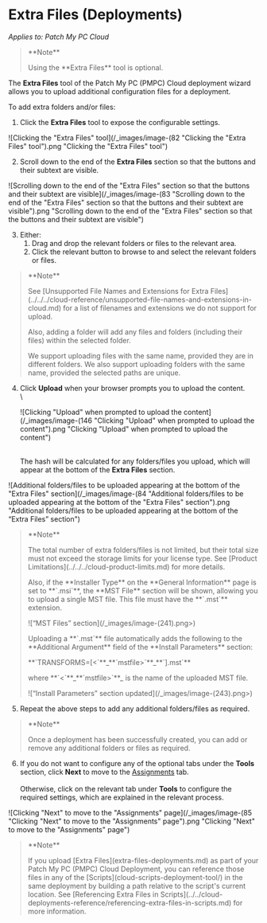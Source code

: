 # Extra Files (Deployments)

_Applies to: Patch My PC Cloud_

<blockquote class="wp-block-quote">
<p>**Note**</p>
<p>Using the **Extra Files** tool is optional.</p>
</blockquote>

The **Extra Files** tool of the Patch My PC (PMPC) Cloud deployment wizard allows you to upload additional configuration files for a deployment.

To add extra folders and/or files:

1. Click the **Extra Files** tool to expose the configurable settings.

![Clicking the "Extra Files" tool](/_images/image-(82 "Clicking the \"Extra Files\" tool").png "Clicking the &#x22;Extra Files&#x22; tool")

2. Scroll down to the end of the **Extra Files** section so that the buttons and their subtext are visible.

![Scrolling down to the end of the "Extra Files" section so that the buttons and their subtext are visible](/_images/image-(83 "Scrolling down to the end of the \"Extra Files\" section so that the buttons and their subtext are visible").png "Scrolling down to the end of the &#x22;Extra Files&#x22; section so that the buttons and their subtext are visible")

3. Either:
   1. Drag and drop the relevant folders or files to the relevant area.
   2. Click the relevant button to browse to and select the relevant folders or files.

<blockquote class="wp-block-quote">
<p>**Note**</p>
<p>See [Unsupported File Names and Extensions for Extra Files](../../../cloud-reference/unsupported-file-names-and-extensions-in-cloud.md) for a list of filenames and extensions we do not support for upload.</p>
<p>Also, adding a folder will add any files and folders (including their files) within the selected folder.</p>
<p>We support uploading files with the same name, provided they are in different folders. We also support uploading folders with the same name, provided the selected paths are unique.</p>
</blockquote>

4.  Click **Upload** when your browser prompts you to upload the content.\
    \


    ![Clicking "Upload" when prompted to upload the content](/_images/image-(146 "Clicking \"Upload\" when prompted to upload the content").png "Clicking &#x22;Upload&#x22; when prompted to upload the content")

    \
    The hash will be calculated for any folders/files you upload, which will appear at the bottom of the **Extra Files** section.

![Additional folders/files to be uploaded appearing at the bottom of the "Extra Files" section](/_images/image-(84 "Additional folders/files to be uploaded appearing at the bottom of the \"Extra Files\" section").png "Additional folders/files to be uploaded appearing at the bottom of the “Extra Files” section")

<blockquote class="wp-block-quote">
<p>**Note**</p>
<p>The total number of extra folders/files is not limited, but their total size must not exceed the storage limits for your license type. See [Product Limitations](../../../cloud-product-limits.md)  for more details.</p>
<p>Also, if the **Installer Type** on the **General Information** page is set to **`.msi`**, the **MST File** section will be shown, allowing you to upload a single MST file. This file must have the **`.mst`** extension.</p>
<p>![“MST Files” section](/_images/image-(241).png>)</p>
<p>Uploading a **`.mst`** file automatically adds the following to the **Additional Argument** field of the **Install Parameters** section:</p>
<p>**`TRANSFORMS=[<`**_**`mstfile>`**_**`].mst`**</p>
<p>where **`<`**_**`mstfile>`**_ is the name of the uploaded MST file.</p>
<p>![“Install Parameters” section updated](/_images/image-(243).png>)</p>
</blockquote>

5. Repeat the above steps to add any additional folders/files as required.

<blockquote class="wp-block-quote">
<p>**Note**</p>
<p>Once a deployment has been successfully created, you can add or remove any additional folders or files as required.</p>
</blockquote>

6. If you do not want to configure any of the optional tabs under the **Tools** section, click **Next** to move to the [Assignments](../cloud-assignments-deployment-tab.md) tab.\
   \
   Otherwise, click on the relevant tab under **Tools** to configure the required settings, which are explained in the relevant process.

![Clicking "Next" to move to the "Assignments" page](/_images/image-(85 "Clicking \"Next\" to move to the \"Assignments\" page").png "Clicking &#x22;Next&#x22; to move to the &#x22;Assignments&#x22; page")

<blockquote class="wp-block-quote">
<p>**Note**</p>
<p>If you upload [Extra Files](extra-files-deployments.md) as part of your Patch My PC (PMPC) Cloud Deployment, you can reference those files in any of the [Scripts](cloud-scripts-deployment-tool/) in the same deployment by building a path relative to the script's current location. See [Referencing Extra Files in Scripts](../../cloud-deployments-reference/referencing-extra-files-in-scripts.md) for more information.</p>
</blockquote>